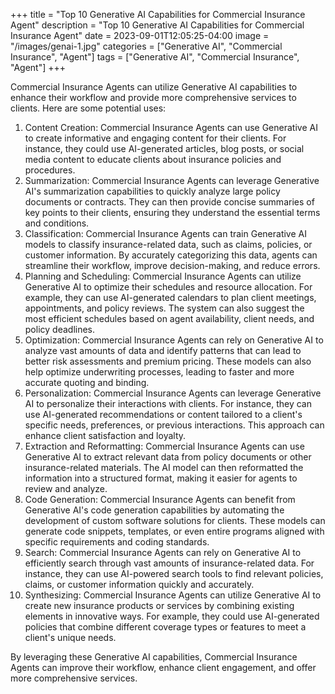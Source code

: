 +++
title = "Top 10 Generative AI Capabilities for Commercial Insurance Agent"
description = "Top 10 Generative AI Capabilities for Commercial Insurance Agent"
date = 2023-09-01T12:05:25-04:00
image = "/images/genai-1.jpg"
categories = ["Generative AI", "Commercial Insurance", "Agent"]
tags = ["Generative AI", "Commercial Insurance", "Agent"]
+++

Commercial Insurance Agents can utilize Generative AI capabilities to enhance their workflow and provide more comprehensive services to clients. Here are some potential uses:

1. Content Creation: Commercial Insurance Agents can use Generative AI to create informative and engaging content for their clients. For instance, they could use AI-generated articles, blog posts, or social media content to educate clients about insurance policies and procedures.
2. Summarization: Commercial Insurance Agents can leverage Generative AI's summarization capabilities to quickly analyze large policy documents or contracts. They can then provide concise summaries of key points to their clients, ensuring they understand the essential terms and conditions.
3. Classification: Commercial Insurance Agents can train Generative AI models to classify insurance-related data, such as claims, policies, or customer information. By accurately categorizing this data, agents can streamline their workflow, improve decision-making, and reduce errors.
4. Planning and Scheduling: Commercial Insurance Agents can utilize Generative AI to optimize their schedules and resource allocation. For example, they can use AI-generated calendars to plan client meetings, appointments, and policy reviews. The system can also suggest the most efficient schedules based on agent availability, client needs, and policy deadlines.
5. Optimization: Commercial Insurance Agents can rely on Generative AI to analyze vast amounts of data and identify patterns that can lead to better risk assessments and premium pricing. These models can also help optimize underwriting processes, leading to faster and more accurate quoting and binding.
6. Personalization: Commercial Insurance Agents can leverage Generative AI to personalize their interactions with clients. For instance, they can use AI-generated recommendations or content tailored to a client's specific needs, preferences, or previous interactions. This approach can enhance client satisfaction and loyalty.
7. Extraction and Reformatting: Commercial Insurance Agents can use Generative AI to extract relevant data from policy documents or other insurance-related materials. The AI model can then reformatted the information into a structured format, making it easier for agents to review and analyze.
8. Code Generation: Commercial Insurance Agents can benefit from Generative AI's code generation capabilities by automating the development of custom software solutions for clients. These models can generate code snippets, templates, or even entire programs aligned with specific requirements and coding standards.
9. Search: Commercial Insurance Agents can rely on Generative AI to efficiently search through vast amounts of insurance-related data. For instance, they can use AI-powered search tools to find relevant policies, claims, or customer information quickly and accurately.
10. Synthesizing: Commercial Insurance Agents can utilize Generative AI to create new insurance products or services by combining existing elements in innovative ways. For example, they could use AI-generated policies that combine different coverage types or features to meet a client's unique needs.

By leveraging these Generative AI capabilities, Commercial Insurance Agents can improve their workflow, enhance client engagement, and offer more comprehensive services.